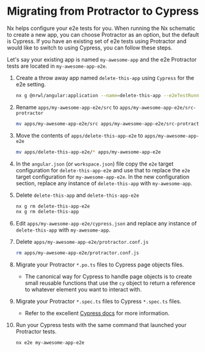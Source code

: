 # Migrating from Protractor to Cypress

Nx helps configure your e2e tests for you. When running the Nx schematic to create a new app, you can choose Protractor as an option, but the default is Cypress. If you have an existing set of e2e tests using Protractor and would like to switch to using Cypress, you can follow these steps.

Let's say your existing app is named `my-awesome-app` and the e2e Protractor tests are located in `my-awesome-app-e2e`.

1. Create a throw away app named `delete-this-app` using `Cypress` for the e2e setting.
   ```bash
   nx g @nrwl/angular:application --name=delete-this-app --e2eTestRunner=cypress
   ```
2. Rename `apps/my-awesome-app-e2e/src` to `apps/my-awesome-app-e2e/src-protractor`
   ```bash
   mv apps/my-awesome-app-e2e/src apps/my-awesome-app-e2e/src-protractor
   ```
3. Move the contents of `apps/delete-this-app-e2e` to `apps/my-awesome-app-e2e`
   ```bash
   mv apps/delete-this-app-e2e/* apps/my-awesome-app-e2e
   ```
4. In the `angular.json` (or `workspace.json`) file copy the `e2e` target configuration for `delete-this-app-e2e` and use that to replace the `e2e` target configuration for `my-awesome-app-e2e`. In the new configuration section, replace any instance of `delete-this-app` with `my-awesome-app`.
5. Delete `delete-this-app` and `delete-this-app-e2e`
   ```bash
   nx g rm delete-this-app-e2e
   nx g rm delete-this-app
   ```
6. Edit `apps/my-awesome-app-e2e/cypress.json` and replace any instance of `delete-this-app` with `my-awesome-app`.
7. Delete `apps/my-awesome-app-e2e/protractor.conf.js`
   ```bash
   rm apps/my-awesome-app-e2e/protractor.conf.js
   ```
8. Migrate your Protractor `*.po.ts` files to Cypress page objects files.

   - The canonical way for Cypress to handle page objects is to create small reusable functions that use the `cy` object to return a reference to whatever element you want to interact with.

9. Migrate your Protractor `*.spec.ts` files to Cypress `*.spec.ts` files.

   - Refer to the excellent [Cypress docs](https://docs.cypress.io/) for more information.

10. Run your Cypress tests with the same command that launched your Protractor tests.
    ```bash
    nx e2e my-awesome-app-e2e
    ```
